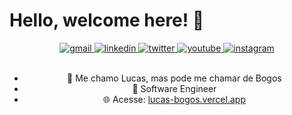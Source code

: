 <header>
  <h1 align="left">Hello, welcome here! 👋</h1>
  <div>
    <a href="mailto:bogoslucas1@gmail.com" target="_blank">
      <img src="https://img.shields.io/badge/Gmail-D14836?style=for-the-badge&logo=gmail&logoColor=white" alt="gmail" />
    </a>
    <a href="https://linkedin.com/in/lucas-bogos" target="_blank">
      <img src="https://img.shields.io/badge/LinkedIn-0077B5?style=for-the-badge&logo=linkedin&logoColor=white" alt="linkedin" />
    </a>
    <a href="https://twitter.com/lucas_bogos" target="_blank">
      <img src="https://img.shields.io/badge/Twitter-1DA1F2?style=for-the-badge&logo=twitter&logoColor=white" alt="twitter" />
    </a>
    <a href="https://www.youtube.com/channel/UCgvHwez_lvLXKN_U3WC1pHg" target="_blank">
      <img src="https://img.shields.io/badge/YouTube-FF0000?style=for-the-badge&logo=youtube&logoColor=white" alt="youtube" />
    </a>
    <a href="https://www.instagram.com/lucasbogos/" target="_blank">
      <img src="https://img.shields.io/badge/Instagram-E4405F?style=for-the-badge&logo=instagram&logoColor=white" alt="instagram" />
    </a>
  </div><br/>
  <ul>
    <li>👑 Me chamo Lucas, mas pode me chamar de Bogos</li>
    <li>🔭 Software Engineer</li>
    <li>🌐 Acesse: <a href="https://lucas-bogos.vercel.app/">lucas-bogos.vercel.app</a></li>
  </ul>
</header>
